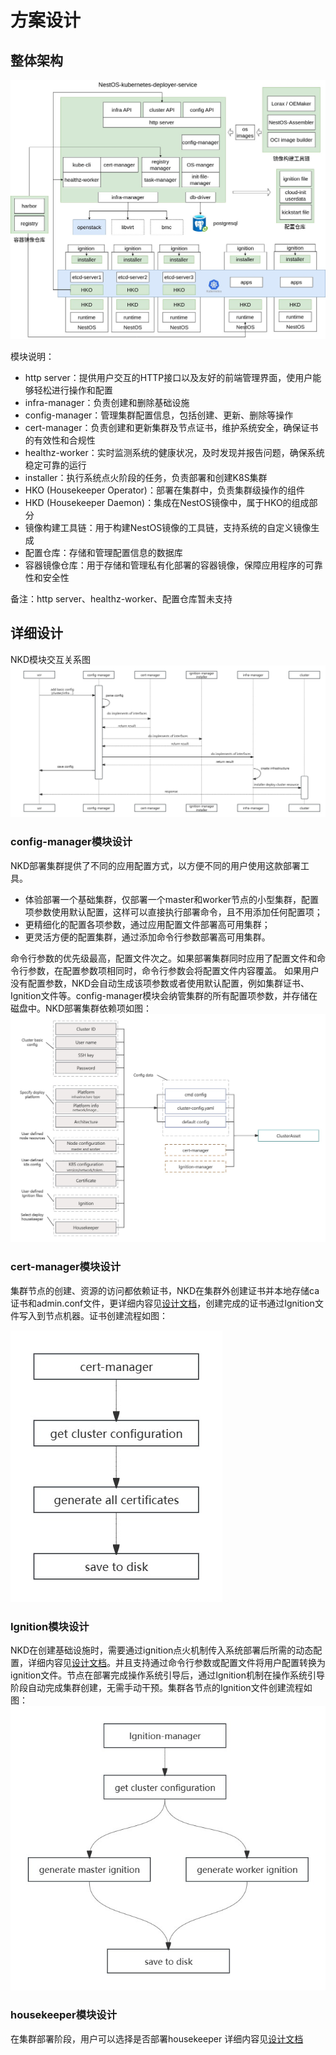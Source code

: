 # 方案设计

## 整体架构
![arch](./figures/overall_arch.jpg)

模块说明：
- http server：提供用户交互的HTTP接口以及友好的前端管理界面，使用户能够轻松进行操作和配置
- infra-manager：负责创建和删除基础设施
- config-manager：管理集群配置信息，包括创建、更新、删除等操作
- cert-manager：负责创建和更新集群及节点证书，维护系统安全，确保证书的有效性和合规性
- healthz-worker：实时监测系统的健康状况，及时发现并报告问题，确保系统稳定可靠的运行
- installer：执行系统点火阶段的任务，负责部署和创建K8S集群
- HKO (Housekeeper Operator)：部署在集群中，负责集群级操作的组件
- HKD (Housekeeper Daemon)：集成在NestOS镜像中，属于HKO的组成部分
- 镜像构建工具链：用于构建NestOS镜像的工具链，支持系统的自定义镜像生成
- 配置仓库：存储和管理配置信息的数据库
- 容器镜像仓库：用于存储和管理私有化部署的容器镜像，保障应用程序的可靠性和安全性

备注：http server、healthz-worker、配置仓库暂未支持

## 详细设计
NKD模块交互关系图
![detailed_design](/docs/figures/detailed_design.jpg)

### config-manager模块设计
NKD部署集群提供了不同的应用配置方式，以方便不同的用户使用这款部署工具。
 - 体验部署一个基础集群，仅部署一个master和worker节点的小型集群，配置项参数使用默认配置，这样可以直接执行部署命令，且不用添加任何配置项；
 - 更精细化的配置各项参数，通过应用配置文件部署高可用集群；
 - 更灵活方便的配置集群，通过添加命令行参数部署高可用集群。

命令行参数的优先级最高，配置文件次之。如果部署集群同时应用了配置文件和命令行参数，在配置参数项相同时，命令行参数会将配置文件内容覆盖。
如果用户没有配置参数，NKD会自动生成该项参数或者使用默认配置，例如集群证书、Ignition文件等。config-manager模块会纳管集群的所有配置项参数，并存储在磁盘中。NKD部署集群依赖项如图：
![config_manager_design](/docs/figures/config_manager_design.jpg)

### cert-manager模块设计
集群节点的创建、资源的访问都依赖证书，NKD在集群外创建证书并本地存储ca证书和admin.conf文件，更详细内容见[设计文档](/docs/certmanager_design.md)，创建完成的证书通过Ignition文件写入到节点机器。证书创建流程如图：

![certmanager_design](/docs/figures/certmanager_design.jpg)

### Ignition模块设计
NKD在创建基础设施时，需要通过ignition点火机制传入系统部署后所需的动态配置，详细内容见[设计文档](/docs/ignition_design.md)。并且支持通过命令行参数或配置文件将用户配置转换为ignition文件。节点在部署完成操作系统引导后，通过Ignition机制在操作系统引导阶段自动完成集群创建，无需手动干预。集群各节点的Ignition文件创建流程如图：
![ignition_design](/docs/figures/ignition_design.jpg)

### housekeeper模块设计
在集群部署阶段，用户可以选择是否部署housekeeper
详细内容见[设计文档](/docs/housekeeper_design.md)

